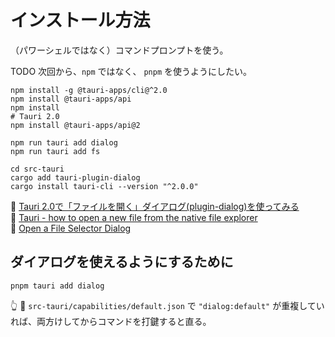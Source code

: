 # インストール方法

（パワーシェルではなく）コマンドプロンプトを使う。  

TODO 次回から、`npm` ではなく、 `pnpm` を使うようにしたい。  

```shell
npm install -g @tauri-apps/cli@^2.0
npm install @tauri-apps/api
npm install
# Tauri 2.0
npm install @tauri-apps/api@2

npm run tauri add dialog
npm run tauri add fs

cd src-tauri
cargo add tauri-plugin-dialog
cargo install tauri-cli --version "^2.0.0"
```

📖 [Tauri 2.0で「ファイルを開く」ダイアログ(plugin-dialog)を使ってみる](https://zenn.dev/playree/articles/5e2f1386dde48f)  
📖 [Tauri - how to open a new file from the native file explorer](https://stackoverflow.com/questions/77062721/tauri-how-to-open-a-new-file-from-the-native-file-explorer)  
📖 [Open a File Selector Dialog](https://tauri.app/plugin/dialog/#open-a-file-selector-dialog)  

## ダイアログを使えるようにするために

```shell
pnpm tauri add dialog
```

👆 📄 `src-tauri/capabilities/default.json` で `"dialog:default"` が重複していれば、両方けしてからコマンドを打鍵すると直る。  
